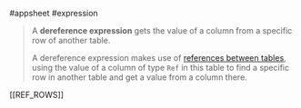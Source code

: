 #appsheet #expression 

> A **dereference expression** gets the value of a column from a specific row of another table. 
> 
> A dereference expression makes use of [references between tables](https://support.google.com/appsheet/answer/10106510), using the value of a column of type `Ref` in this table to find a specific row in another table and get a value from a column there.

[[REF_ROWS]]
